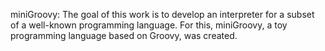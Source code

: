 miniGroovy: The goal of this work is to develop an interpreter for a subset of a well-known programming language. For this, miniGroovy, a toy programming language based on Groovy, was created.
